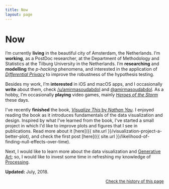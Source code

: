```yaml
---
title: Now
layout: page
---
```


# Now

I’m currently **living** in the beautiful city of Amsterdam, the Netherlands. I’m **working**, as a PostDoc researcher, at the Department of Methodology and Statistics at the Tilburg University in the Netherlands. I’m **researching** and **modelling** the *p-hacking* phenomena, and interested in the application of *[Differential Privacy](https://en.wikipedia.org/wiki/Differential_privacy?wprov=sfti1)* to improve the robustness of the hypothesis testing.

Besides my work, I’m **interested** in iOS and macOS apps, and I occasionally **write** about them, check [/u/amirmasoudabdol](https://reddit.com/u/amirmasoudabdol) and [@amirmasoudabdol](https://medium.com/@amirmasoudabdol). As a hobby, I’m occasionally **playing** video games, mainly *[Heroes of the Storm](https://heroesofthestorm.com/en-us/)* these days.

I've recently **finished** the book, [*Visualize This* by *Nathan Yau*](https://itunes.apple.com/nl/book/visualize-this/id443979379?at=1000l3&ct=ama&l=en&mt=11). I enjoyed reading the book as it introduces fundamentals of the data visualization and design. Inspired by what I've learned from the book, I've started a small project in which I'd like to improve plots and figures that I see in publications. Read more about it [here]({{ site.url }}/visualization-project-a-better-plot), and check the first post [here]({{ site.url }}/likelihood-of-finding-null-effects-over-time).

Next, I would like to learn more about the data visualization and [Generative Art](https://en.wikipedia.org/wiki/Generative_art); so, I would like to invest some time in refreshing my knowledge of [Processing](http://processing.org).

**Updated:** July, 2018.

<div align="right"><a style="font-size:small;" href="https://github.com/amirmasoudabdol/amirmasoudabdol.name/blob/gh-pages/now.md">Check the history of this page</a></div>